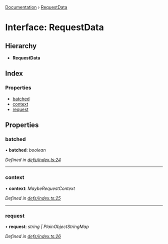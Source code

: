 [Documentation](../README.md) › [RequestData](requestdata.md)

# Interface: RequestData

## Hierarchy

* **RequestData**

## Index

### Properties

* [batched](requestdata.md#batched)
* [context](requestdata.md#context)
* [request](requestdata.md#request)

## Properties

###  batched

• **batched**: *boolean*

*Defined in [defs/index.ts:24](https://github.com/badbatch/graphql-box/blob/3b7b4f2/packages/server/src/defs/index.ts#L24)*

___

###  context

• **context**: *MaybeRequestContext*

*Defined in [defs/index.ts:25](https://github.com/badbatch/graphql-box/blob/3b7b4f2/packages/server/src/defs/index.ts#L25)*

___

###  request

• **request**: *string | PlainObjectStringMap*

*Defined in [defs/index.ts:26](https://github.com/badbatch/graphql-box/blob/3b7b4f2/packages/server/src/defs/index.ts#L26)*
